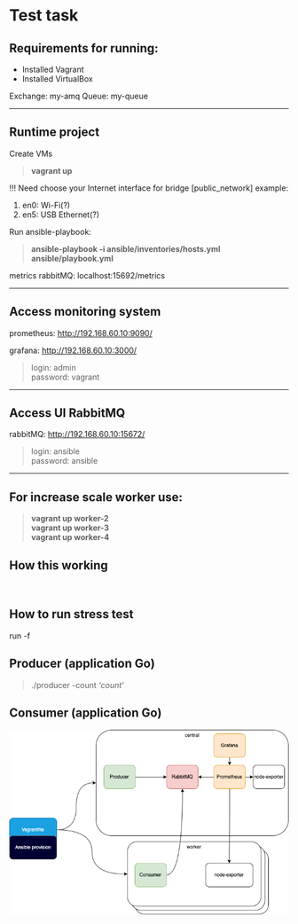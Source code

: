 # Test task

## Requirements for running:
- Installed Vagrant
- Installed VirtualBox



Exchange: my-amq
Queue: my-queue

---
## Runtime project
Create VMs 
> **vagrant up**<br>

!!! Need choose your Internet interface for bridge 
[public_network] 
example: 
1) en0: Wi-Fi(?)
2) en5: USB Ethernet(?)

Run ansible-playbook:

> **ansible-playbook -i ansible/inventories/hosts.yml ansible/playbook.yml**


metrics rabbitMQ:
localhost:15692/metrics 

---
## Access monitoring system
prometheus:
http://192.168.60.10:9090/

grafana:
http://192.168.60.10:3000/
>login: admin<br>
>password: vagrant

---
## Access UI RabbitMQ
rabbitMQ:
http://192.168.60.10:15672/
> login: ansible<br>
> password: ansible

---
## For increase scale worker use:
> **vagrant up worker-2**<br>
> **vagrant up worker-3**<br>
> **vagrant up worker-4**<br>

## How this working
<br>

## How to run stress test
run -f

## Producer (application Go)
> ./producer -count *'count'*
## Consumer (application Go)
![This is an image](scheme.png)
